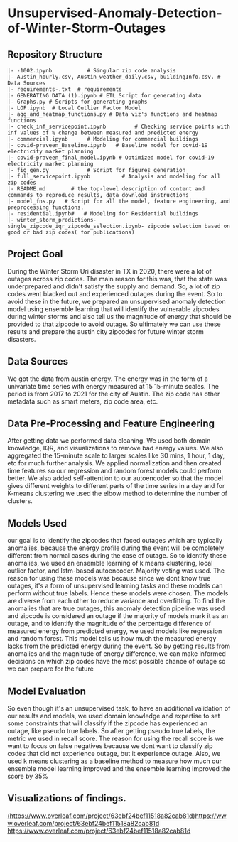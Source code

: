 # Unsupervised-Anomaly-Detection-of-Winter-Storm-Outages

Repository Structure
--------------------

    |- -1002.ipynb           # Singular zip code analysis
    |- Austin_hourly.csv, Austin_weather_daily.csv, buildingInfo.csv. # Data Sources
    |- requirements-.txt  # requirements
    |- GENERATING DATA (1).ipynb # ETL Script for generating data
    |- Graphs.py # Scripts for generating graphs
    |- LOF.ipynb  # Local Outlier Factor Model
    |- agg_and_heatmap_functions.py # Data viz's functions and heatmap functions
    |- check_inf_servicepoint.ipynb         # Checking service points with inf values of % change between measured and predicted energy
    |- commercial.ipynb      # Modeling for commercial buildings
    |- covid-praveen_Baseline.ipynb   # Baseline model for covid-19 electricity market planning
    |- covid-praveen_final_model.ipynb # Optimized model for covid-19 electricity market planning
    |- fig_gen.py            # Script for figures generation
    |- full_servicepoint.ipynb          # Analysis and modeling for all zip codes
    |- README.md        # the top-level description of content and commands to reproduce results, data download instructions
    |- model_fns.py   # Script for all the model, feature engineering, and preprocessing functions.
    |- residential.ipynb#   # Modeling for Residential buildings
    |- winter_storm_predictions-single_zipcode_iqr_zipcode_selection.ipynb- zipcode selection based on good or bad zip codes( for publications)


## Project Goal

During the Winter Storm Uri disaster in TX in 2020, there were a lot of outages across zip codes. The main reason for this was, that the state was underprepared and didn't satisfy the supply and demand. So, a lot of zip codes went blacked out and experienced outages during the event. So to avoid these in the future, we prepared an unsupervised anomaly detection model using ensemble learning that will identify the vulnerable zipcodes during winter storms and also tell us the magnitude of energy that should be provided to that zipcode to avoid outage. So ultimately we can use these results and prepare the austin city zipcodes for future winter storm disasters.

## Data Sources

We got the data from austin energy. The energy was in the form of a univariate time series with energy measured at 15 15-minute scales. The period is from 2017 to 2021 for the city of Austin. The zip code has other metadata such as smart meters, zip code area, etc.

## Data Pre-Processing and Feature Engineering

After getting data we performed data cleaning. We used both domain knowledge, IQR, and visualizations to remove bad energy values. We also aggregated the 15-minute scale to larger scales like 30 mins, 1 hour, 1 day, etc for much further analysis. We applied normalization and then created time features so our regression and random forest models could perform better. We also added self-attention to our autoencoder so that the model gives different weights to different parts of the time series in a day and for K-means clustering we used the elbow method to determine the number of clusters.

## Models Used

our goal is to identify the zipcodes that faced outages which are typically anomalies, because the energy profile during the event will be completely different from normal cases during the case of outage. So to identify these anomalies, we used an ensemble learning of k means clustering, local outlier factor, and lstm-based autoencoder. Majority voting was used. The reason for using these models was because since we dont know true outages, it's a form of unsupervised learning tasks and these models can perform without true labels. Hence these models were chosen. The models are diverse from each other to reduce variance and overfitting.  To find the anomalies that are true outages, this anomaly detection pipeline was used and zipcode is considered an outage if the majority of models mark it as an outage, and to identify the magnitude of the percentage difference of measured energy from predicted energy, we used models like regression and random forest. This model tells us how much the measured energy lacks from the predicted energy during the event. So by getting results from anomalies and the magnitude of energy difference, we can make informed decisions on which zip codes have the most possible chance of outage so we can prepare for the future

## Model Evaluation

So even though it's an unsupervised task, to have an additional validation of our results and models, we used domain knowledge and expertise to set some constraints that will classify if the zipcode has experienced an outage, like pseudo true labels. So after getting pseudo true labels, the metric we used in recall score. The reason for using the recall score is we want to focus on false negatives because we dont want to classify zip codes that did not experience outage, but it experience outage. Also, we used k means clustering as a baseline method to measure how much our ensemble model learning improved and the ensemble learning improved the score by 35%

## Visualizations of findings.

[(https://www.overleaf.com/project/63ebf24bef11518a82cab81d)https://www.overleaf.com/project/63ebf24bef11518a82cab81d
](https://www.overleaf.com/project/63ebf24bef11518a82cab81d)https://www.overleaf.com/project/63ebf24bef11518a82cab81d



